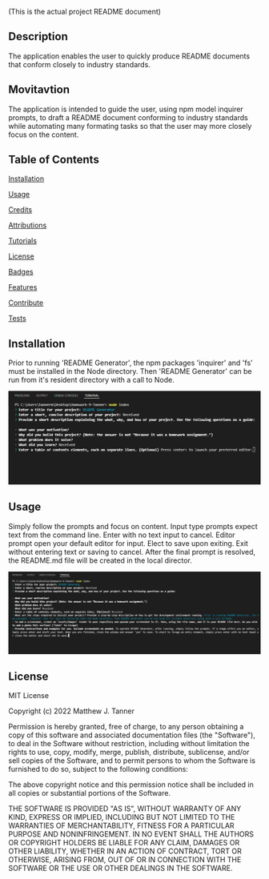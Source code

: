 (This is the actual project README document)

## Description
The application enables the user to quickly produce README documents that conform closely to industry standards.

## Movitavtion
The application is intended to guide the user, using npm model inquirer prompts, to draft a README document conforming to industry standards while automating many formating tasks so that the user may more closely focus on the content.

## Table of Contents
[Installation](#installation) 

 [Usage](#usage) 

 [Credits](#credits) 

 [Attributions](#attributions) 

 [Tutorials](#tutorials) 

 [License](#license) 

 [Badges](#badges) 

 [Features](#features) 

 [Contribute](#contribute) 

 [Tests](#tests) 

 
## Installation
Prior to running 'README Generator', the npm packages 'inquirer' and 'fs' must be installed in the Node directory. Then 'README Generator' can be run from it's resident directory with a call to Node.


![alt text](./assets/images/com_1.png)

## Usage
Simply follow the prompts and focus on content. Input type prompts expect text from the command line. Enter with no text input to cancel. Editor prompt open your default editor for input. Elect to save upon exiting. Exit without entering text or saving to cancel. After the final prompt is resolved, the README.md file will be created in the local director. 


![alt text](./assets/images/com_2.png)

## License
MIT License

Copyright (c) 2022 Matthew J. Tanner

Permission is hereby granted, free of charge, to any person obtaining a copy
of this software and associated documentation files (the "Software"), to deal
in the Software without restriction, including without limitation the rights
to use, copy, modify, merge, publish, distribute, sublicense, and/or sell
copies of the Software, and to permit persons to whom the Software is
furnished to do so, subject to the following conditions:

The above copyright notice and this permission notice shall be included in all
copies or substantial portions of the Software.

THE SOFTWARE IS PROVIDED "AS IS", WITHOUT WARRANTY OF ANY KIND, EXPRESS OR
IMPLIED, INCLUDING BUT NOT LIMITED TO THE WARRANTIES OF MERCHANTABILITY,
FITNESS FOR A PARTICULAR PURPOSE AND NONINFRINGEMENT. IN NO EVENT SHALL THE
AUTHORS OR COPYRIGHT HOLDERS BE LIABLE FOR ANY CLAIM, DAMAGES OR OTHER
LIABILITY, WHETHER IN AN ACTION OF CONTRACT, TORT OR OTHERWISE, ARISING FROM,
OUT OF OR IN CONNECTION WITH THE SOFTWARE OR THE USE OR OTHER DEALINGS IN THE
SOFTWARE.

